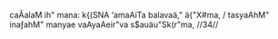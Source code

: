 caÂalaM ih" mana: k{(SNA ‘amaAiTa balavaä," ä{"X#ma, /
tasyaAhM" inaƒahM" manyae vaAyaAeir"va s$auäu"Sk(r"ma, //34//